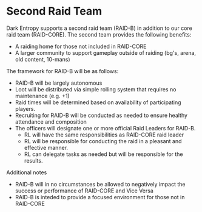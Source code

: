 # Second Raid Team

Dark Entropy supports a second raid team (RAID-B) in addition to our core raid team (RAID-CORE). The second team provides the following benefits:
- A raiding home for those not included in RAID-CORE
- A larger community to support gameplay outside of raiding  (bg's, arena, old content, 10-mans)

The framework for RAID-B will be as follows:
- RAID-B will be largely autonomous 
- Loot will be distributed via simple rolling system that requires no maintenance (e.g. +1)
- Raid times will be determined based on availability of participating players. 
- Recruiting for RAID-B will be conducted as needed to ensure healthy attendance and composition
- The officers will designate one or more official Raid Leaders for RAID-B. 
	- RL will have the same responsibilities as RAID-CORE raid leader
	- RL will be responsible for conducting the raid in a pleasant and effective manner.
	- RL can delegate tasks as needed but will be responsible for the results. 
	
Additional notes
- RAID-B will in no circumstances be allowed to negatively impact the success or performance of RAID-CORE and Vice Versa
- RAID-B is inteded to provide a focused environment for those not in RAID-CORE



